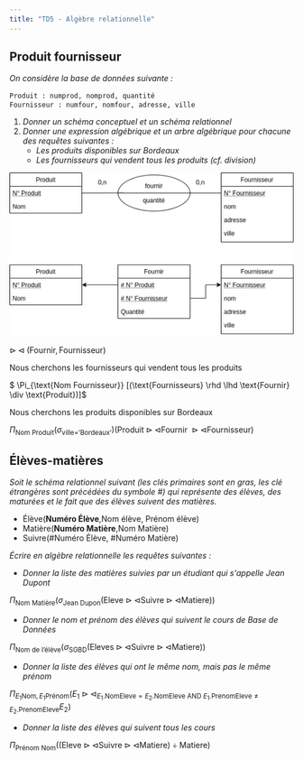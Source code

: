 ```yaml
---
title: "TD5 - Algèbre relationnelle"
---
```


## Produit fournisseur

*On considère la base de données suivante :*

```
Produit : numprod, nomprod, quantité
Fournisseur : numfour, nomfour, adresse, ville
```

1. *Donner un schéma conceptuel et un schéma relationnel*
2. *Donner une expression algébrique et un arbre algébrique pour chacune des
   requêtes suivantes :*
    + *Les produits disponibles sur Bordeaux*
    + *Les fournisseurs qui vendent tous les produits (cf. division)*

![](./img/uml19.png)

$\rhd \lhd (\text{Fournir},\text{Fournisseur})$

Nous cherchons les fournisseurs qui vendent tous les produits

$ \Pi_{\text{Nom Fournisseur}} [(\text{Fournisseurs} \rhd \lhd \text{Fournir}
\div \text{Produit})]$

Nous cherchons les produits disponibles sur Bordeaux

$\Pi_{\text{Nom Produit}}
(\sigma_{\text{ville='Bordeaux'}})(\text{Produit} \rhd \lhd \text{Fournir } \rhd
\lhd {\text{Fournisseur}})$

## Élèves-matières

*Soit le schéma relationnel suivant (les clés primaires sont en gras, les clé
étrangères sont précédées du symbole #) qui représente des élèves, des maturées
et le fait que des élèves suivent des matières.*

+ Élève(**Numéro Élève**,Nom élève, Prénom élève)
+ Matière(**Numéro Matière**,Nom Matière)
+ Suivre(#Numéro Élève, #Numéro Matière)

*Écrire en algèbre relationnelle les requêtes suivantes :*

+ *Donner la liste des matières suivies par un étudiant qui s'appelle Jean
  Dupont*

$\Pi_{\text{Nom Matière}}(\sigma_{\text{Jean Dupon}} (\text{Eleve} \rhd
\lhd \text{Suivre} \rhd \lhd \text{Matiere}))$

+ *Donner le nom et prénom des élèves qui suivent le cours de Base de Données*

$\Pi_{\text{Nom de l'élève}}(\sigma_{\text{SGBD}}(\text{Eleves} \rhd \lhd
\text{Suivre} \rhd \lhd \text{Matiere}))$

+ *Donner la liste des élèves qui ont le même nom, mais pas le même prénom*

$\Pi_{E_1 \text{Nom}, E_1 \text{Prénom}} (E_1 \rhd
\lhd_{E_1.\text{NomEleve}=E_2.\text{NomEleve AND }
E_1.\text{PrenomEleve} \neq E_2.\text{PrenomEleve}} E_2)$

+ *Donner la liste des élèves qui suivent tous les cours*

$\Pi_{\text{Prénom Nom}}((\text{Eleve}\rhd \lhd \text{Suivre} \rhd \lhd
\text{Matiere}) \div \text{Matiere})$
